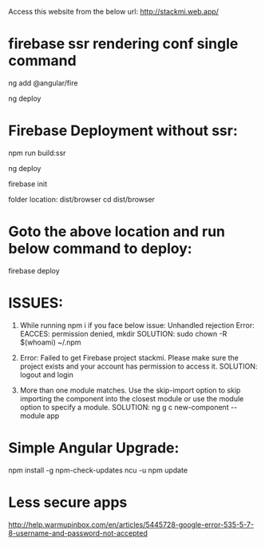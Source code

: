 Access this website from the below url:
http://stackmi.web.app/

# firebase ssr rendering conf single command
ng add @angular/fire

ng deploy

# Firebase Deployment without ssr:

npm run build:ssr

ng deploy

firebase init

folder location: dist/browser
cd dist/browser

# Goto the above location and run below command to deploy:

firebase deploy

# ISSUES:

1. While running npm i if you face below issue: Unhandled rejection Error: EACCES: permission denied, mkdir
   SOLUTION:
   sudo chown -R $(whoami) ~/.npm

2. Error: Failed to get Firebase project stackmi. Please make sure the project exists and your account has permission to access it.
   SOLUTION: logout and login

3. More than one module matches. Use the skip-import option to skip importing the component into the closest module or use the module option to specify a module.
   SOLUTION: ng g c new-component --module app

# Simple Angular Upgrade:
npm install -g npm-check-updates
ncu -u
npm update

# Less secure apps
http://help.warmupinbox.com/en/articles/5445728-google-error-535-5-7-8-username-and-password-not-accepted
